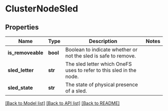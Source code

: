 # ClusterNodeSled

## Properties
Name | Type | Description | Notes
------------ | ------------- | ------------- | -------------
**is_removeable** | **bool** | Boolean to indicate whether or not the sled is safe to remove. | 
**sled_letter** | **str** | The sled letter which OneFS uses to refer to this sled in the node. | 
**sled_state** | **str** | The state of physical presence of a sled. | 

[[Back to Model list]](../README.md#documentation-for-models) [[Back to API list]](../README.md#documentation-for-api-endpoints) [[Back to README]](../README.md)


